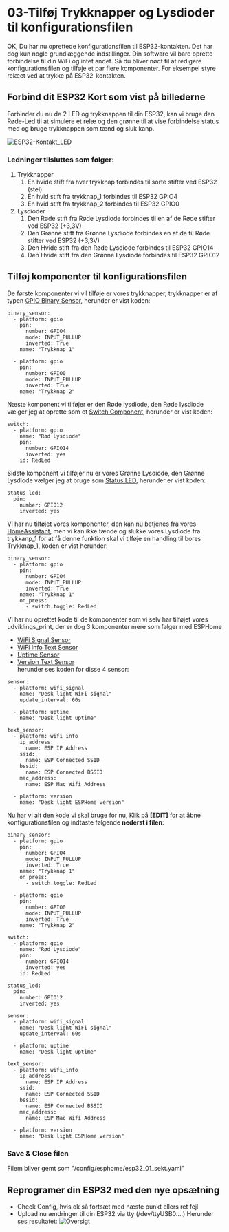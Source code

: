 # 03-Tilføj Trykknapper og Lysdioder til konfigurationsfilen

OK, Du har nu oprettede konfigurationsfilen til ESP32-kontakten. Det har dog kun nogle grundlæggende indstillinger. Din software vil bare oprette forbindelse til din WiFi og intet andet. 
Så du bliver nødt til at redigere konfigurationsfilen og tilføje et par flere komponenter. For eksempel styre relæet ved at trykke på ESP32-kontakten.

## Forbind dit ESP32 Kort som vist på billederne  
Forbinder du nu de 2 LED og trykknappen til din ESP32, kan vi bruge den Røde-Led til at simulere et relæ og den grønne til at vise forbindelse status med og bruge trykknappen som tænd og sluk kanp.

![ESP32-Kontakt_LED](/Opgaver/ESP32-Kontakt/ESP32-Kontakt_LED_bb.png) 

### Ledninger tilsluttes som følger:
1. Trykknapper
   1. En hvide stift fra hver trykknap forbindes til sorte stifter ved ESP32 (stel)
   2. En hvid stift fra trykknap_1 forbindes til ESP32 GPIO4
   3. En hvid stift fra trykknap_2 forbindes til ESP32 GPIO0
2. Lysdioder
   1. Den Røde stift fra Røde Lysdiode forbindes til en af de Røde stifter ved ESP32 (+3,3V)
   2. Den Grønne stift fra Grønne Lysdiode forbindes en af de til Røde stifter ved ESP32 (+3,3V)
   3. Den Hvide stift fra den Røde Lysdiode forbindes til ESP32 GPIO14 
   4. Den Hvide stift fra den Grønne Lysdiode forbindes til ESP32 GPIO12

## Tilføj komponenter til konfigurationsfilen
De første komponenter vi vil tilføje er vores trykknapper, trykknapper er af typen [GPIO Binary Sensor](https://esphome.io/components/binary_sensor/gpio.html), herunder er vist koden: 
```
binary_sensor:
  - platform: gpio
    pin:
      number: GPIO4
      mode: INPUT_PULLUP
      inverted: True
    name: "Trykknap 1"

  - platform: gpio
    pin:
      number: GPIO0
      mode: INPUT_PULLUP
      inverted: True
    name: "Trykknap 2"

```
Næste komponent vi tilføjer er den Røde lysdiode, den Røde lysdiode vælger jeg at oprette som et [Switch Component](https://esphome.io/components/switch/index.html), herunder er vist koden:
```
switch:
  - platform: gpio
    name: "Rød Lysdiode"
    pin: 
      number: GPIO14
      inverted: yes
    id: RedLed
```
Sidste komponent vi tilføjer nu er vores Grønne Lysdiode, den Grønne Lysdiode vælger jeg at bruge som [Status LED](https://esphome.io/components/status_led.html), herunder er vist koden:
```
status_led:
  pin:
    number: GPIO12
    inverted: yes
```
Vi har nu tilføjet vores komponenter, den kan nu betjenes fra vores [HomeAssistant](http://homeassistant-41.local:8123/lovelace/default_view), men vi kan ikke tænde og slukke vores Lysdiode fra trykkanp_1 for at få denne funktion skal vi tilføje en handling til bores Trykknap_1, koden er vist herunder:
```
binary_sensor:
  - platform: gpio
    pin:
      number: GPIO4
      mode: INPUT_PULLUP
      inverted: True
    name: "Trykknap 1"
    on_press:
      - switch.toggle: RedLed
```
Vi har nu oprettet kode til de komponenter som vi selv har tilføjet vores udviklings_print, der er dog 3 komponenter mere som følger med ESPHome
*  [WiFi Signal Sensor](https://esphome.io/components/sensor/wifi_signal.html)
*  [WiFi Info Text Sensor](https://esphome.io/components/text_sensor/wifi_info.html)
*  [Uptime Sensor](https://esphome.io/components/sensor/uptime.html)  
*  [Version Text Sensor](https://esphome.io/components/text_sensor/version.html)  
herunder ses koden for disse 4 sensor:
```
sensor:
  - platform: wifi_signal
    name: "Desk light WiFi signal"
    update_interval: 60s

  - platform: uptime
    name: "Desk light uptime"

text_sensor:
  - platform: wifi_info
    ip_address:
      name: ESP IP Address
    ssid:
      name: ESP Connected SSID
    bssid:
      name: ESP Connected BSSID
    mac_address:
      name: ESP Mac Wifi Address

  - platform: version
    name: "Desk light ESPHome version"
```
Nu har vi alt den kode vi skal bruge for nu, Klik på **[EDIT]** for at åbne konfigurationsfilen og indtaste følgende **nederst i filen**:

```
binary_sensor:
  - platform: gpio
    pin:
      number: GPIO4
      mode: INPUT_PULLUP
      inverted: True
    name: "Trykknap 1"
    on_press:
      - switch.toggle: RedLed

  - platform: gpio
    pin:
      number: GPIO0
      mode: INPUT_PULLUP
      inverted: True
    name: "Trykknap 2"

switch:
  - platform: gpio
    name: "Rød Lysdiode"
    pin: 
      number: GPIO14
      inverted: yes
    id: RedLed

status_led:
  pin:
    number: GPIO12
    inverted: yes

sensor:
  - platform: wifi_signal
    name: "Desk light WiFi signal"
    update_interval: 60s

  - platform: uptime
    name: "Desk light uptime"

text_sensor:
  - platform: wifi_info
    ip_address:
      name: ESP IP Address
    ssid:
      name: ESP Connected SSID
    bssid:
      name: ESP Connected BSSID
    mac_address:
      name: ESP Mac Wifi Address

  - platform: version
    name: "Desk light ESPHome version"

```
### Save & Close filen  
Filem bliver gemt som "/config/esphome/esp32_01_sekt.yaml"

## Reprogramer din ESP32 med den nye opsætning
* Check Config, hvis ok så fortsæt med næste punkt ellers ret fejl
* Upload nu ændringer til din ESP32 via tty (/dev/ttyUSB0....)
Herunder ses resultatet:
![Oversigt](/Opgaver/ESP32-Kontakt/Oversigt.png) 
